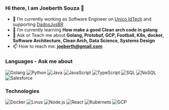 ### Hi there, I am Joeberth Souza 👋

- 🔭 I’m currently working as Software Engineer on [Unico IdTech](https://www.unico.io/) and supporting [DadosJusBR](https://dadosjusbr.org/)
- 🌱 I’m currently learning **How make a good Clean arch code in golang**
- 💬 Ask or Teach me about **Golang, Protobuf, GCP, Football, K8s, docker, Software Architecture, Clean Arch, Data Science, Systems Design**
- 📫 How to reach me: **joeberth@gmail.com**



### Languages - Ask me about

![Golang](https://img.shields.io/badge/-Golang-000?&logo=Go)
![Python](https://img.shields.io/badge/-Python-000?&logo=Python)
![Java](https://img.shields.io/badge/-Java-000?&logo=Java&logoColor=007396)
![JavaScript](https://img.shields.io/badge/-JavaScript-000?&logo=JavaScript)
![TypeScript](https://img.shields.io/badge/-TypeScript-000?&logo=TypeScript)
![SQL](https://img.shields.io/badge/-SQL-000?&logo=MySQL)
![NoSQL](https://img.shields.io/badge/-NoSQL-000?&logo=MongoDB)
![Salesforce](https://img.shields.io/badge/-Salesforce-000?&logo=Salesforce)

### Technologies

![Docker](https://img.shields.io/badge/-Docker-000?&logo=Docker)
![Linux](https://img.shields.io/badge/-Linux-000?&logo=Linux)
![Node.js](https://img.shields.io/badge/-Node.js-000?&logo=node.js)
![React](https://img.shields.io/badge/-React-000?&logo=React)
![Kubernets](https://img.shields.io/badge/-K8s-000?&logo=K8s)
![GCP](https://img.shields.io/badge/-gcp-000?&logo=gcp)



